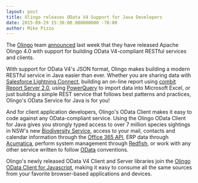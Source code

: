 ```yaml
---
layout: post
title: Olingo releases OData V4 Support for Java Developers
date: 2015-09-29 15:30:00.000000000 -78:00
author: Mike Pizzo
---
```


The [Olingo](http://olingo.apache.org/) team [announced](https://twitter.com/ApacheOlingo?ref_src=twsrc%5Etfw) last week that they have released Apache Olingo 4.0 with support for building OData V4-compliant RESTful services and clients.

With support for OData V4's JSON format, Olingo makes building a modern RESTful service in Java easier than ever. Whether you are sharing data with [Salesforce Lightning Connect](https://developer.salesforce.com/blogs/developer-relations/2015/02/access-salesforce-data-external-sources-lightning-connect.html), building an on-line report using [combit Report Server 2.0](https://www.odata.org/blog/combit-report-server-odata4), using [PowerQuery](https://www.odata.org/blog/microsoft-power-query-for-excel-releases-support-for-odata-v4) to import data into Microsoft Excel, or just building a simple REST service that follows best patterns and practices, Olingo's OData Service for Java is for you! 

And for client application developers, Olingo's OData Client makes it easy to code against any OData-compliant service. Using the Olingo OData Client for Java gives you strongly typed access to over 7 million species sightings in NSW's new [Biodiversity Service](http://www.environment.nsw.gov.au/resources/MinMedia/MinMedia15083101.pdf), access to your mail, contacts and calendar information through the [Office 365 API](https://msdn.microsoft.com/en-us/office/office365/api/api-catalog), ERP data through [Acumatica](http://adn.acumatica.com/acumatica-liberates-erp-with-odata/), perform system management through [Redfish](http://www.dmtf.org/standards/redfish), or work with any other service written to follow [OData](https://www.odata.org) conventions.

Olingo's newly released OData V4 Client and Server libraries join the [Olingo OData Client for Javascript](http://olingo.apache.org/doc/javascript/index.html), making it easy to consume all the same sources from your favorite browser-based applications and devices. 
